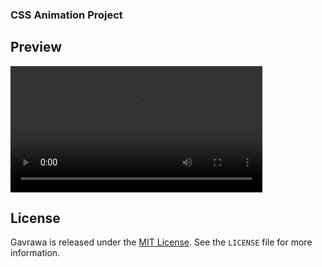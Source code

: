 <h3>CSS Animation Project</h3>

## Preview
<video style='width:80%; height:auto;' src='https://github.com/gthilakshana/CSS-Animation/assets/109861915/2d819c6b-1c09-44e1-b31d-6758790133cc'></video>

## License

Gavrawa is released under the [MIT License](https://opensource.org/licenses/MIT). See the `LICENSE` file for more information.
